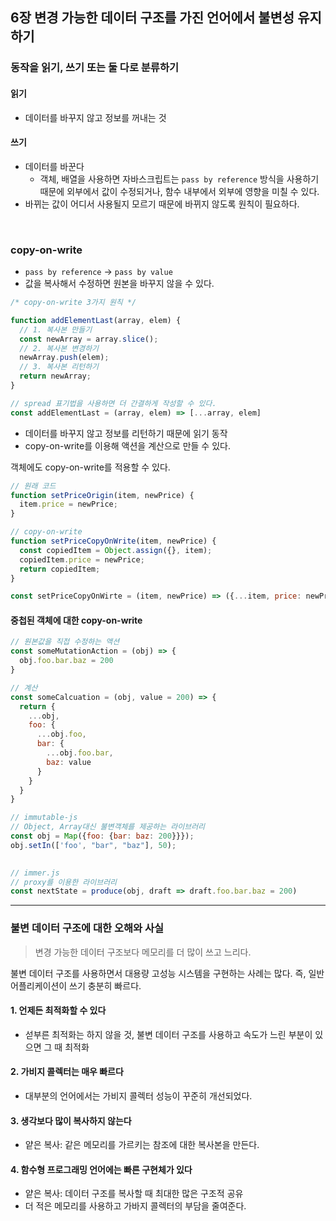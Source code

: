 ## 6장 변경 가능한 데이터 구조를 가진 언어에서 불변성 유지하기
### 동작을 읽기, 쓰기 또는 둘 다로 분류하기
#### 읽기
- 데이터를 바꾸지 않고 정보를 꺼내는 것

#### 쓰기
- 데이터를 바꾼다
   - 객체, 배열을 사용하면 자바스크립트는 `pass by reference` 방식을 사용하기 때문에 외부에서 값이 수정되거나, 함수 내부에서 외부에 영향을 미칠 수 있다.
- 바뀌는 값이 어디서 사용될지 모르기 때문에 바뀌지 않도록 원칙이 필요하다.

<br />

### copy-on-write
- `pass by reference` -> `pass by value`
- 값을 복사해서 수정하면 원본을 바꾸지 않을 수 있다.

 
``` js
/* copy-on-write 3가지 원칙 */

function addElementLast(array, elem) {
  // 1. 복사본 만들기
  const newArray = array.slice();
  // 2. 복사본 변경하기
  newArray.push(elem);
  // 3. 복사본 리턴하기
  return newArray;
}

// spread 표기법을 사용하면 더 간결하게 작성할 수 있다.
const addElementLast = (array, elem) => [...array, elem]
```

- 데이터를 바꾸지 않고 정보를 리턴하기 때문에 읽기 동작
- copy-on-write를 이용해 액션을 계산으로 만들 수 있다.

객체에도 copy-on-write를 적용할 수 있다.
```js
// 원래 코드
function setPriceOrigin(item, newPrice) {
  item.price = newPrice;
}

// copy-on-write
function setPriceCopyOnWrite(item, newPrice) {
  const copiedItem = Object.assign({}, item);
  copiedItem.price = newPrice;
  return copiedItem;
}

const setPriceCopyOnWirte = (item, newPrice) => ({...item, price: newPrice})
```

#### 중첩된 객체에 대한 copy-on-write
``` js
// 원본값을 직접 수정하는 액션
const someMutationAction = (obj) => {
  obj.foo.bar.baz = 200
}

// 계산
const someCalcuation = (obj, value = 200) => {
  return {
    ...obj,
    foo: {
      ...obj.foo,
      bar: {
        ...obj.foo.bar,
        baz: value
      }
    }
  }
}
```

``` js
// immutable-js
// Object, Array대신 불변객체를 제공하는 라이브러리
const obj = Map({foo: {bar: baz: 200}}});
obj.setIn(['foo', "bar", "baz"], 50);

                                      
// immer.js
// proxy를 이용한 라이브러리
const nextState = produce(obj, draft => draft.foo.bar.baz = 200)
```

---

### 불변 데이터 구조에 대한 오해와 사실
> 변경 가능한 데이터 구조보다 메모리를 더 많이 쓰고 느리다.

불변 데이터 구조를 사용하면서 대용량 고성능 시스템을 구현하는 사례는 많다. 즉, 일반 어플리케이션이 쓰기 충분히 빠르다.

#### 1. 언제든 최적화할 수 있다
   - 섣부른 최적화는 하지 않을 것, 불변 데이터 구조를 사용하고 속도가 느린 부분이 있으면 그 때 최적화
#### 2. 가비지 콜렉터는 매우 빠르다
  - 대부분의 언어에서는 가비지 콜렉터 성능이 꾸준히 개선되었다.
#### 3. 생각보다 많이 복사하지 않는다
   - 얕은 복사: 같은 메모리를 가르키는 참조에 대한 복사본을 만든다.
#### 4. 함수형 프로그래밍 언어에는 빠른 구현체가 있다
  - 얕은 복사: 데이터 구조를 복사할 때 최대한 많은 구조적 공유
  - 더 적은 메모리를 사용하고 가바지 콜렉터의 부담을 줄여준다.  
